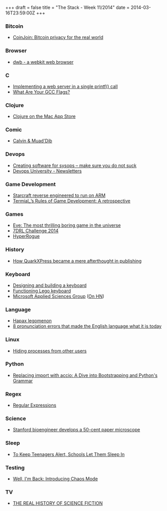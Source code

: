+++
draft = false
title = "The Stack - Week 11/2014"
date = 2014-03-16T23:59:00Z
+++



### Bitcoin

 - [CoinJoin: Bitcoin privacy for the real world][Coinjoinbitcoinprivacyfortherealworld]

[Coinjoinbitcoinprivacyfortherealworld]: https://bitcointalk.org/index.php?topic=279249.0


### Browser

 - [dwb - a webkit web browser][Dwbawebkitwebbrowser]

[Dwbawebkitwebbrowser]: http://portix.bitbucket.org/dwb/


### C

 - [Implementing a web server in a single printf() call][Implementingawebserverinasingleprintfcalltinyhackcom]
 - [What Are Your GCC Flags?][Whatareyourgccflagsxavierrocheshomework]

[Implementingawebserverinasingleprintfcalltinyhackcom]: http://tinyhack.com/2014/03/12/implementing-a-web-server-in-a-single-printf-call/
[Whatareyourgccflagsxavierrocheshomework]: http://blog.httrack.com/blog/2014/03/09/what-are-your-gcc-flags/


### Clojure

 - [Clojure on the Mac App Store][Clojureonthemacappstore]

[Clojureonthemacappstore]: https://nightweb.net/blog/clojure-on-mac-app-store.html


### Comic

 - [Calvin & Muad'Dib][Calvinmuaddib]

[Calvinmuaddib]: http://calvinanddune.tumblr.com/


### Devops

 - [Creating software for sysops – make sure you do not suck][Plumbrcreatingsoftwareforsysopsmakesureyoudonotsuck]
 - [Devops University - Newsletters][DOUNewsletters]


[Plumbrcreatingsoftwareforsysopsmakesureyoudonotsuck]: https://plumbr.eu/blog/creating-software-for-operations-make-sure-you-do-not-suck
[DOUNewsletters]: https://devopsu.com/newsletters/


### Game Development

 - [Starcraft reverse engineered to run on ARM][Starcraftreverseengineeredtorunonarmhackernews]
 - [Termial_’s Rules of Game Development: A retrospective][Termialsrulesofgamedevelopmentaretrospectiveertysblog]

[Starcraftreverseengineeredtorunonarmhackernews]: https://news.ycombinator.com/item?id=7372414
[Termialsrulesofgamedevelopmentaretrospectiveertysblog]: http://organicdonut.com/?p=588


### Games

 - [Eve: The most thrilling boring game in the universe][Evethemostthrillingboringgameintheuniversepolygon]
 - [7DRL Challenge 2014][7drlchallenge2014roguebasin]
 - [HyperRogue][Hyperrogue]

[Evethemostthrillingboringgameintheuniversepolygon]: http://www.polygon.com/features/2014/2/24/5419788/eve-online-thrilling-boring
[7drlchallenge2014roguebasin]: http://www.roguebasin.com/index.php?title=7DRL_Challenge_2014
[Hyperrogue]: http://www.roguetemple.com/z/hyper.php


### History

 - [How QuarkXPress became a mere afterthought in publishing][Howquarkxpressbecameamereafterthoughtinpublishingarstechnica]

[Howquarkxpressbecameamereafterthoughtinpublishingarstechnica]: http://arstechnica.com/information-technology/2014/01/quarkxpress-the-demise-of-a-design-desk-darling/


### Keyboard

 - [Designing and building a keyboard][Designingandbuildingakeyboardhackernews]
 - [Functioning Lego keyboard][Functioninglegokeyboardthebrothersbricklegoblog]
 - [Microsoft Applied Sciences Group][Microsoftappliedsciencesgroup] ([On HN][Keyboardghostingexplainedhackernews])

[Designingandbuildingakeyboardhackernews]: https://news.ycombinator.com/item?id=7404970
[Functioninglegokeyboardthebrothersbricklegoblog]: http://www.brothers-brick.com/2014/03/06/functioning-lego-keyboard/
[Microsoftappliedsciencesgroup]: http://www.microsoft.com/appliedsciences/antighostingexplained.mspx
[Keyboardghostingexplainedhackernews]: https://news.ycombinator.com/item?id=7358333


### Language

 - [Hapax legomenon][Hapaxlegomenonwikipediathefreeencyclopedia]
 - [8 pronunciation errors that made the English language what it is today][8pronunciationerrorsthatmadetheenglishlanguagewhatitistodaydavidshariatmadaricommentisfreetheguardiancom]

[Hapaxlegomenonwikipediathefreeencyclopedia]: http://en.wikipedia.org/wiki/Hapax_legomenon#English_examples
[8pronunciationerrorsthatmadetheenglishlanguagewhatitistodaydavidshariatmadaricommentisfreetheguardiancom]: http://www.theguardian.com/commentisfree/2014/mar/11/pronunciation-errors-english-language


### Linux

 - [Hiding processes from other users][Hidingprocessesfromotherusers]

[Hidingprocessesfromotherusers]: http://www.debian-administration.org/article/702/Hiding_processes_from_other_users


### Python

 - [Replacing import with accio: A Dive into Bootstrapping and Python's Grammar][Replacingimportwithaccioadiveintobootstrappingandpythonsgrammar]

[Replacingimportwithaccioadiveintobootstrappingandpythonsgrammar]: http://mathamy.com/import-accio-bootstrapping-python-grammar.html


### Regex

 - [Regular Expressions][Regularexpressions]

[Regularexpressions]: http://qntm.org/files/re/re.html


### Science

 - [Stanford bioengineer develops a 50-cent paper microscope][Stanfordbioengineerdevelopsa50centpapermicroscopescopeblog]

[Stanfordbioengineerdevelopsa50centpapermicroscopescopeblog]: http://scopeblog.stanford.edu/2014/03/10/stanford-bioengineer-develops-a-50-cent-paper-microscope/


### Sleep

 - [To Keep Teenagers Alert, Schools Let Them Sleep In][Tokeepteenagersalertschoolsletthemsleepinnytimescom]

[Tokeepteenagersalertschoolsletthemsleepinnytimescom]: http://well.blogs.nytimes.com/2014/03/13/to-keep-teenagers-alert-schools-let-them-sleep-in/?_php=true&_type=blogs&_r=0


### Testing

 - [Well, I'm Back: Introducing Chaos Mode][Wellimbackintroducingchaosmode]

[Wellimbackintroducingchaosmode]: http://robert.ocallahan.org/2014/03/introducing-chaos-mode.html


### TV

 - [THE REAL HISTORY OF SCIENCE FICTION][Therealhistoryofsciencefiction]

[Therealhistoryofsciencefiction]: http://phantanews.de/wp/2014/03/the-real-history-of-science-fiction/